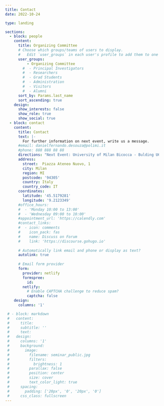 ```yaml
---
title: Contact
date: 2022-10-24

type: landing

sections:
  - block: people
    content:
      title: Organizing Committee
      # Choose which groups/teams of users to display.
      #   Edit `user_groups` in each user's profile to add them to one or more of these groups.
      user_groups:
          - Organizing Committee
        #  - Principal Investigators
        #  - Researchers
        #  - Grad Students
        #  - Administration
        #  - Visitors
        #  - Alumni
      sort_by: Params.last_name
      sort_ascending: true
    design:
      show_interests: false
      show_role: true
      show_social: true
  - block: contact
    content:
      title: Contact
      text: |-
        For further information on next event, write us a message.
      #email: danielfernando.desouza@polimi.it
      #phone: 888 888 88 88
      directions: "Next Event: University of Milan Bicocca - Bulding U6, Room 29."
      address:
        street:  Piazza Ateneo Nuovo, 1
        city: Milan
        region: MI
        postcode: '94305'
        country: Italy
        country_code: IT
      coordinates:
        latitude: '45.5179281'
        longitude: '9.2123349'
      #office_hours:
      #  - 'Monday 10:00 to 13:00'
      #  - 'Wednesday 09:00 to 10:00'
      #appointment_url: 'https://calendly.com'
      #contact_links:
      #  - icon: comments
      #    icon_pack: fas
      #    name: Discuss on Forum
      #    link: 'https://discourse.gohugo.io'
    
      # Automatically link email and phone or display as text?
      autolink: true
    
      # Email form provider
      form:
        provider: netlify
        formspree:
          id:
        netlify:
          # Enable CAPTCHA challenge to reduce spam?
          captcha: false
    design:
      columns: '1'

 # - block: markdown
 #   content:
 #     title:
 #     subtitle: ''
 #     text:
 #   design:
 #     columns: '1'
 #     background:
 #       image: 
 #         filename: seminar_public.jpg
 #         filters:
 #           brightness: 1
 #         parallax: false
 #         position: center
 #         size: cover
 #         text_color_light: true
 #     spacing:
 #       padding: ['20px', '0', '20px', '0']
 #     css_class: fullscreen
---
```

